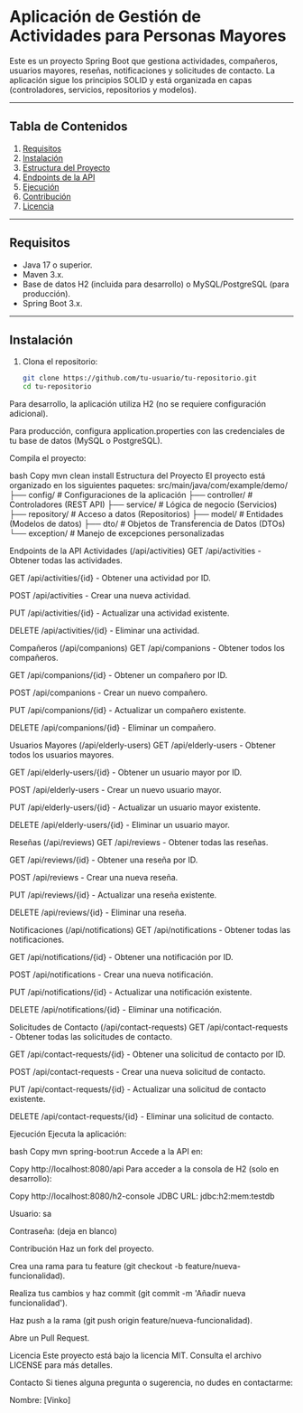 # Aplicación de Gestión de Actividades para Personas Mayores

Este es un proyecto Spring Boot que gestiona actividades, compañeros, usuarios mayores, reseñas, notificaciones y solicitudes de contacto. La aplicación sigue los principios SOLID y está organizada en capas (controladores, servicios, repositorios y modelos).

---

## **Tabla de Contenidos**
1. [Requisitos](#requisitos)
2. [Instalación](#instalación)
3. [Estructura del Proyecto](#estructura-del-proyecto)
4. [Endpoints de la API](#endpoints-de-la-api)
5. [Ejecución](#ejecución)
6. [Contribución](#contribución)
7. [Licencia](#licencia)

---

## **Requisitos**

- Java 17 o superior.
- Maven 3.x.
- Base de datos H2 (incluida para desarrollo) o MySQL/PostgreSQL (para producción).
- Spring Boot 3.x.

---

## **Instalación**

1. Clona el repositorio:
   ```bash
   git clone https://github.com/tu-usuario/tu-repositorio.git
   cd tu-repositorio

Para desarrollo, la aplicación utiliza H2 (no se requiere configuración adicional).

Para producción, configura application.properties con las credenciales de tu base de datos (MySQL o PostgreSQL).

Compila el proyecto:

bash
Copy
mvn clean install
Estructura del Proyecto
El proyecto está organizado en los siguientes paquetes:
src/main/java/com/example/demo/
├── config/                # Configuraciones de la aplicación
├── controller/            # Controladores (REST API)
├── service/               # Lógica de negocio (Servicios)
├── repository/            # Acceso a datos (Repositorios)
├── model/                 # Entidades (Modelos de datos)
├── dto/                   # Objetos de Transferencia de Datos (DTOs)
└── exception/             # Manejo de excepciones personalizadas

Endpoints de la API
Actividades (/api/activities)
GET /api/activities - Obtener todas las actividades.

GET /api/activities/{id} - Obtener una actividad por ID.

POST /api/activities - Crear una nueva actividad.

PUT /api/activities/{id} - Actualizar una actividad existente.

DELETE /api/activities/{id} - Eliminar una actividad.

Compañeros (/api/companions)
GET /api/companions - Obtener todos los compañeros.

GET /api/companions/{id} - Obtener un compañero por ID.

POST /api/companions - Crear un nuevo compañero.

PUT /api/companions/{id} - Actualizar un compañero existente.

DELETE /api/companions/{id} - Eliminar un compañero.

Usuarios Mayores (/api/elderly-users)
GET /api/elderly-users - Obtener todos los usuarios mayores.

GET /api/elderly-users/{id} - Obtener un usuario mayor por ID.

POST /api/elderly-users - Crear un nuevo usuario mayor.

PUT /api/elderly-users/{id} - Actualizar un usuario mayor existente.

DELETE /api/elderly-users/{id} - Eliminar un usuario mayor.

Reseñas (/api/reviews)
GET /api/reviews - Obtener todas las reseñas.

GET /api/reviews/{id} - Obtener una reseña por ID.

POST /api/reviews - Crear una nueva reseña.

PUT /api/reviews/{id} - Actualizar una reseña existente.

DELETE /api/reviews/{id} - Eliminar una reseña.

Notificaciones (/api/notifications)
GET /api/notifications - Obtener todas las notificaciones.

GET /api/notifications/{id} - Obtener una notificación por ID.

POST /api/notifications - Crear una nueva notificación.

PUT /api/notifications/{id} - Actualizar una notificación existente.

DELETE /api/notifications/{id} - Eliminar una notificación.

Solicitudes de Contacto (/api/contact-requests)
GET /api/contact-requests - Obtener todas las solicitudes de contacto.

GET /api/contact-requests/{id} - Obtener una solicitud de contacto por ID.

POST /api/contact-requests - Crear una nueva solicitud de contacto.

PUT /api/contact-requests/{id} - Actualizar una solicitud de contacto existente.

DELETE /api/contact-requests/{id} - Eliminar una solicitud de contacto.

Ejecución
Ejecuta la aplicación:

bash
Copy
mvn spring-boot:run
Accede a la API en:

Copy
http://localhost:8080/api
Para acceder a la consola de H2 (solo en desarrollo):

Copy
http://localhost:8080/h2-console
JDBC URL: jdbc:h2:mem:testdb

Usuario: sa

Contraseña: (deja en blanco)

Contribución
Haz un fork del proyecto.

Crea una rama para tu feature (git checkout -b feature/nueva-funcionalidad).

Realiza tus cambios y haz commit (git commit -m 'Añadir nueva funcionalidad').

Haz push a la rama (git push origin feature/nueva-funcionalidad).

Abre un Pull Request.

Licencia
Este proyecto está bajo la licencia MIT. Consulta el archivo LICENSE para más detalles.

Contacto
Si tienes alguna pregunta o sugerencia, no dudes en contactarme:

Nombre: [Vinko]








   
